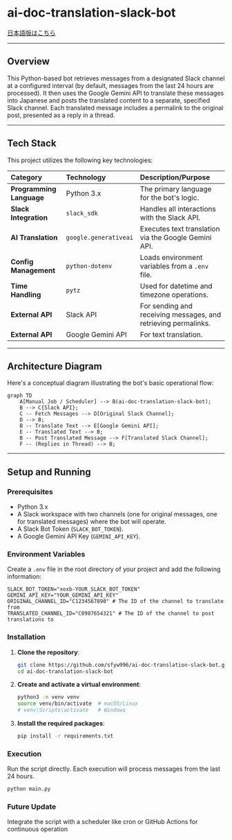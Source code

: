 # ai-doc-translation-slack-bot

[日本語版はこちら](README.ja.md)

---

## Overview

This Python-based bot retrieves messages from a designated Slack channel at a configured interval (by default, messages from the last 24 hours are processed). It then uses the Google Gemini API to translate these messages into Japanese and posts the translated content to a separate, specified Slack channel. Each translated message includes a permalink to the original post, presented as a reply in a thread.

---

## Tech Stack

This project utilizes the following key technologies:

| Category               | Technology              | Description/Purpose                                    |
| :--------------------- | :---------------------- | :----------------------------------------------------- |
| **Programming Language** | Python 3.x              | The primary language for the bot's logic.              |
| **Slack Integration** | `slack_sdk`             | Handles all interactions with the Slack API.           |
| **AI Translation** | `google.generativeai`   | Executes text translation via the Google Gemini API.   |
| **Config Management** | `python-dotenv`         | Loads environment variables from a `.env` file.        |
| **Time Handling** | `pytz`                  | Used for datetime and timezone operations.             |
| **External API** | Slack API               | For sending and receiving messages, and retrieving permalinks. |
| **External API** | Google Gemini API       | For text translation.                                  |


---

## Architecture Diagram

Here's a conceptual diagram illustrating the bot's basic operational flow:

```mermaid
graph TD
    A[Manual Job / Scheduler] --> B(ai-doc-translation-slack-bot);
    B --> C{Slack API};
    C -- Fetch Messages --> D[Original Slack Channel];
    D --> B;
    B -- Translate Text --> E[Google Gemini API];
    E -- Translated Text --> B;
    B -- Post Translated Message --> F[Translated Slack Channel];
    F -- (Replies in Thread) --> B;
```

---

## Setup and Running

### Prerequisites

* Python 3.x
* A Slack workspace with two channels (one for original messages, one for translated messages) where the bot will operate.
* A Slack Bot Token (`SLACK_BOT_TOKEN`).
* A Google Gemini API Key (`GEMINI_API_KEY`).

### Environment Variables

Create a `.env` file in the root directory of your project and add the following information:
```
SLACK_BOT_TOKEN="xoxb-YOUR_SLACK_BOT_TOKEN"
GEMINI_API_KEY="YOUR_GEMINI_API_KEY"
ORIGINAL_CHANNEL_ID="C1234567890" # The ID of the channel to translate from
TRANSLATED_CHANNEL_ID="C0987654321" # The ID of the channel to post translations to
```

### Installation

1.  **Clone the repository**:

    ```bash
    git clone https://github.com/sfyw996/ai-doc-translation-slack-bot.git
    cd ai-doc-translation-slack-bot
    ```

2.  **Create and activate a virtual environment**:

    ```bash
    python3 -m venv venv
    source venv/bin/activate  # macOS/Linux
    # venv\Scripts\activate   # Windows
    ```

3.  **Install the required packages**:

    ```bash
    pip install -r requirements.txt
    ```

### Execution

Run the script directly. Each execution will process messages from the last 24 hours.

```bash
python main.py
```

### Future Update
Integrate the script with a scheduler like cron or GitHub Actions for continuous operation